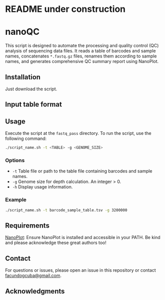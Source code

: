 # README under construction

# nanoQC
This script is designed to automate the processing and quality control (QC) analysis of sequencing data files. It reads a table of barcodes and sample names, concatenates `*.fastq.gz` files, renames them according to sample names, and generates comprehensive QC summary report using NanoPlot.

## Installation
Just download the script.

## Input table format

## Usage
Execute the script at the `fastq_pass` directory.
To run the script, use the following command:
```bash
./script_name.sh -t <TABLE> -g <GENOME_SIZE>
```

### Options
- `-t` Table file or path to the table file containing barcodes and sample names.
- `-g` Genome size for depth calculation. An integer > 0.
- `-h` Display usage information.

### Example
```bash
./script_name.sh -t barcode_sample_table.tsv -g 3200000
```

## Requirements
 [NanoPlot](https://github.com/wdecoster/NanoPlot): Ensure NanoPlot is installed and accessible in your PATH.
 Be kind and please acknowledge these great authors too!

## Contact
For questions or issues, please open an issue in this repository or contact facundogcuba@gmail.com.

## Acknowledgments

